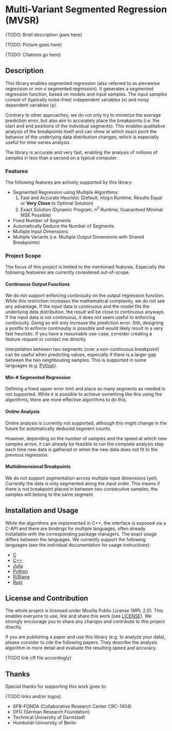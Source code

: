 # Multi-Variant Segmented Regression (MVSR)

{TODO: Brief description goes here}

{TODO: Picture goes here}

{TODO: Citations go here}

## Description

This library enables segmented regression (also referred to as piecewise regression or min-$\epsilon$ segmented regression). It generates a segmented regression function, based on models and input samples. The input samples consist of (typically noise-free) independent variables (x) and noisy dependent variables (y).

Contrary to other approaches, we do not only try to minimize the average prediction error, but also aim to accurately place the breakpoints (i.e. the start and end positions of the individual segments). This enables qualitative analysis of the breakpoints itself and can show at which exact point the behavior of the underlying data distribution changes, which is especially useful for time-series analysis.

The library is accurate and very fast, enabling the analysis of millions of samples in less than a second on a typical computer.

### Features

The following features are actively supported by this library:

- Segmented Regression using Multiple Algorithms:
  1. Fast and Accurate Heuristic (Default, $n\log{n}$ Runtime, Results Equal or **Very Close** to Optimal Solution)
  2. Exact Solution (Dynamic Program, $n^2$ Runtime, Guaranteed Minimal MSE Possible)
- Fixed Number of Segments
- Automatically Deduce the Number of Segments
- Multiple Input Dimensions
- Multiple Variants (i.e. Multiple Output Dimensions with Shared Breakpoints)

### Project Scope

The focus of this project is limited to the mentioned features. Especially the following featueres are currently considered out-of-scope.

#### Continuous Output Functions

We do not support enforcing continouity on the output regression function. While this restriction increases the mathematical complexity, we do not see any advantage. If the input data is continuous and the model fits the underlying data distribution, the result will be close to continuous anyways. If the input data is not continuous, it does not seem useful to enforcing continouity. Doing so will only increase the prediction error. Still, designing a postfix to enforce continoutiy is possible and would likely result in a very fast heuristic. If you have a reasonable use-case, consider creating a feature request or contact me directly.

Interpolation between two segments (over a non-continuous breakpoint) can be useful when predicting values, especially if there is a larger gap between the two neighbouting samples. This is supported in some languages (e.g. [Python](lang/python/README.md#Interpolation)).

#### Min-# Segmented Regression

Defining a fixed upper error limit and place as many segments as needed is not supported. While it is possible to achieve something like this using the algorithms, there are more effective algorithms to do this.

#### Online Analysis

Online analysis is currently not supported, although this might change in the future for automatically deduced segment counts.

However, depending on the number of samples and the speed at which new samples arrive, it can already be feasible to run the complete analysis step each time new data is gathered or when the new data does not fit to the previous regression.

#### Multidimensional Breakpoints

We do not support segmentation across multiple input dimensions (yet). Currently the data is only segmented along the input order. This means if there is not breakpoint placed in between two consecutive samples, the samples will belong to the same segment.

## Installation and Usage

While the algorithms are implemented in C++, the interface is exposed via a C-API and there are bindings for multiple languages, often already installable with the corresponding package managers. The exact usage differs between the languages. We currently support the following languages (see the individual documentation for usage instructions):

- [C](lang/c/README.md)
- [C++](lang/cpp/README.md)
- [Julia](lang/julia/README.md)
- [Python](lang/python/README.md)
- [R/Rlang](lang/rlang/README.md)
- [Rust](lang/rust/README.md)

## License and Contribution

The whole project is licensed under Mozilla Public License (MPL 2.0). This enables everyone to use, link and share this work (see [LICENSE](LICENSE)). We strongly encourage you to share any changes and contribute to this project directly.

If you are publishing a paper and use this library (e.g. to analyze your data), please consider to cite the following papers. They describe the analysis algorithm in more detail and evaluate the resulting speed and accuracy.

{TODO link cff file accordingly}

## Thanks

Special thanks for supporting this work goes to:

{TODO links and/or logos}

- SFB-FONDA (Collaborative Research Center CRC-1404)
- DFG (German Research Foundation)
- Technical University of Darmstadt
- Humboldt-University of Berlin
